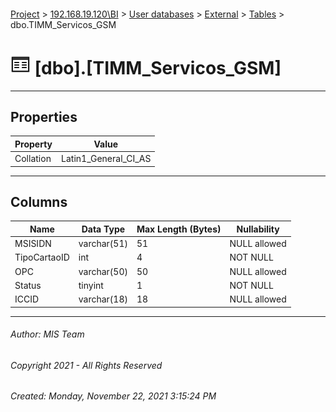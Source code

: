 #### 

[Project](../../../../index.md) > [192.168.19.120\\BI](../../../index.md) > [User databases](../../index.md) > [External](../index.md) > [Tables](Tables.md) > dbo.TIMM_Servicos_GSM

# ![Tables](../../../../Images/Table32.png) [dbo].[TIMM_Servicos_GSM]

---

## <a name="#properties"></a>Properties

| Property | Value |
|---|---|
| Collation | Latin1_General_CI_AS |


---

## <a name="#columns"></a>Columns

| Name | Data Type | Max Length (Bytes) | Nullability |
|---|---|---|---|
| MSISIDN | varchar(51) | 51 | NULL allowed |
| TipoCartaoID | int | 4 | NOT NULL |
| OPC | varchar(50) | 50 | NULL allowed |
| Status | tinyint | 1 | NOT NULL |
| ICCID | varchar(18) | 18 | NULL allowed |


---

###### Author:  MIS Team

###### Copyright 2021 - All Rights Reserved

###### Created: Monday, November 22, 2021 3:15:24 PM


